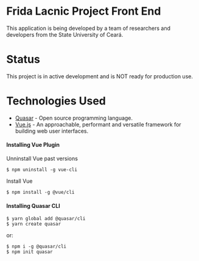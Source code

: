 # Frida Lacnic Project Front End

This application is being developed by a team of researchers and developers from the State University of Ceará.

Status
======

This project is in active development and is NOT ready for production use.

Technologies Used
=================

- [Quasar](https://quasar.dev/) - Open source programming language.
- [Vue.js](vuejs.org) - An approachable, performant and versatile framework for building web user interfaces.

#### Installing Vue Plugin

Unninstall Vue past versions

    $ npm uninstall -g vue-cli
    
Install Vue

    $ npm install -g @vue/cli
    
    
#### Installing Quasar CLI

    $ yarn global add @quasar/cli
    $ yarn create quasar

or:

    $ npm i -g @quasar/cli
    $ npm init quasar

